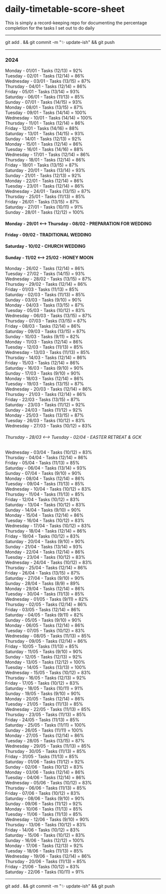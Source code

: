 # daily-timetable-score-sheet

This is simply a record-keeping repo for documenting the percentage completion for the tasks I set out to do daily   

---
git add . && git commit -m ":sparkles: update-ish" && git push  

---
### 2024

Monday - 01/01 - Tasks (12/13) = 92%  
Tuesday - 02/01 - Tasks (12/14) = 86%  
Wednesday - 03/01 - Tasks (13/15) = 87%  
Thursday - 04/01 - Tasks (12/14) = 86%  
Friday - 05/01 - Tasks (13/14) = 93%  
Saturday - 06/01 - Tasks (11/13) = 85%  
Sunday - 07/01 - Tasks (14/15) = 93%  
Monday - 08/01 - Tasks (13/15) = 87%  
Tuesday - 09/01 - Tasks (14/14) = 100%  
Wednesday - 10/01 - Tasks (14/14) = 100%  
Thursday - 11/01 - Tasks (12/14) = 86%  
Friday - 12/01 - Tasks (14/16) = 88%  
Saturday - 13/01 - Tasks (14/15) = 93%  
Sunday - 14/01 - Tasks (12/13) = 92%  
Monday - 15/01 - Tasks (12/14) = 86%  
Tuesday - 16/01 - Tasks (14/16) = 88%  
Wednesday - 17/01 - Tasks (12/14) = 86%  
Thursday - 18/01 - Tasks (12/14) = 86%  
Friday - 19/01 - Tasks (13/15) = 87%  
Saturday - 20/01 - Tasks (13/14) = 93%  
Sunday - 21/01 - Tasks (12/13) = 92%  
Monday - 22/01 - Tasks (12/14) = 86%  
Tuesday - 23/01 - Tasks (12/14) = 86%  
Wednesday - 24/01 - Tasks (13/15) = 87%  
Thursday - 25/01 - Tasks (11/13) = 85%  
Friday - 26/01 - Tasks (13/15) = 87%  
Saturday - 27/01 - Tasks (10/11) = 91%  
Sunday - 28/01 - Tasks (12/12) = 100%  
#### Monday - 29/01 <--> Thursday - 08/02 - PREPARATION FOR WEDDING
#### Friday - 09/02 - TRADITIONAL WEDDING
#### Saturday - 10/02 - CHURCH WEDDING
#### Sunday - 11/02 <--> 25/02 - HONEY MOON
Monday - 26/02 - Tasks (12/14) = 86%  
Tuesday - 27/02 - Tasks (14/15) = 93%  
Wednesday - 28/02 - Tasks (13/15) = 87%  
Thursday - 29/02 - Tasks (12/14) = 86%  
Friday - 01/03 - Tasks (11/13) = 85%  
Saturday - 02/03 - Tasks (11/13) = 85%  
Sunday - 03/03 - Tasks (9/10) = 90%  
Monday - 04/03 - Tasks (13/15) = 87%  
Tuesday - 05/03 - Tasks (10/12) = 83%  
Wednesday - 06/03 - Tasks (13/15) = 87%  
Thursday - 07/03 - Tasks (13/15) = 87%  
Friday - 08/03 - Tasks (12/14) = 86%  
Saturday - 09/03 - Tasks (13/15) = 87%  
Sunday - 10/03 - Tasks (9/11) = 82%  
Monday - 11/03 - Tasks (12/14) = 86%  
Tuesday - 12/03 - Tasks (11/13) = 85%  
Wednesday - 13/03 - Tasks (11/13) = 85%  
Thursday - 14/03 - Tasks (12/14) = 86%  
Friday - 15/03 - Tasks (12/14) = 86%  
Saturday - 16/03 - Tasks (9/10) = 90%  
Sunday - 17/03 - Tasks (9/10) = 90%  
Monday - 18/03 - Tasks (12/14) = 86%  
Tuesday - 19/03 - Tasks (13/15) = 87%  
Wednesday - 20/03 - Tasks (12/14) = 86%  
Thursday - 21/03 - Tasks (12/14) = 86%  
Friday - 22/03 - Tasks (13/15) = 87%  
Saturday - 23/03 - Tasks (11/12) = 92%  
Sunday - 24/03 - Tasks (11/12) = 92%  
Monday - 25/03 - Tasks (13/15) = 87%  
Tuesday - 26/03 - Tasks (10/12) = 83%  
Wednesday - 27/03 - Tasks (10/12) = 83%  
###### Thursday - 28/03 <--> Tuesday - 02/04 - EASTER RETREAT & GCK
Wednesday - 03/04 - Tasks (10/12) = 83%  
Thursday - 04/04 - Tasks (12/14) = 86%  
Friday - 05/04 - Tasks (11/13) = 85%  
Saturday - 06/04 - Tasks (13/14) = 93%  
Sunday - 07/04 - Tasks (9/10) = 90%  
Monday - 08/04 - Tasks (12/14) = 86%  
Tuesday - 09/04 - Tasks (11/13) = 85%  
Wednesday - 10/04 - Tasks (10/12) = 83%  
Thursday - 11/04 - Tasks (11/13) = 85%  
Friday - 12/04 - Tasks (10/12) = 83%  
Saturday - 13/04 - Tasks (10/12) = 83%  
Sunday - 14/04 - Tasks (9/10) = 90%  
Monday - 15/04 - Tasks (12/14) = 86%  
Tuesday - 16/04 - Tasks (10/12) = 83%  
Wednesday - 17/04 - Tasks (10/12) = 83%  
Thursday - 18/04 - Tasks (12/14) = 86%  
Friday - 19/04 - Tasks (10/12) = 83%  
Saturday - 20/04 - Tasks (9/10) = 90%  
Sunday - 21/04 - Tasks (13/14) = 93%  
Monday - 22/04 - Tasks (12/14) = 86%  
Tuesday - 23/04 - Tasks (10/12) = 83%  
Wednesday - 24/04 - Tasks (10/12) = 83%  
Thursday - 25/04 - Tasks (12/14) = 86%  
Friday - 26/04 - Tasks (13/15) = 87%  
Saturday - 27/04 - Tasks (9/10) = 90%  
Sunday - 28/04 - Tasks (8/9) = 89%  
Monday - 29/04 - Tasks (12/14) = 86%  
Tuesday - 30/04 - Tasks (11/13) = 85%  
Wednesday - 01/05 - Tasks (9/11) = 82%  
Thursday - 02/05 - Tasks (12/14) = 86%  
Friday - 03/05 - Tasks (12/14) = 86%  
Saturday - 04/05 - Tasks (9/11) = 82%  
Sunday - 05/05 - Tasks (9/10) = 90%  
Monday - 06/05 - Tasks (12/14) = 86%  
Tuesday - 07/05 - Tasks (10/12) = 83%  
Wednesday - 08/05 - Tasks (11/13) = 85%  
Thursday - 09/05 - Tasks (12/14) = 86%  
Friday - 10/05 - Tasks (11/13) = 85%  
Saturday - 11/05 - Tasks (9/10) = 90%  
Sunday - 12/05 - Tasks (12/13) = 92%  
Monday - 13/05 - Tasks (12/12) = 100%  
Tuesday - 14/05 - Tasks (13/13) = 100%  
Wednesday - 15/05 - Tasks (10/12) = 83%  
Thursday - 16/05 - Tasks (12/13) = 92%  
Friday - 17/05 - Tasks (10/12) = 83%  
Saturday - 18/05 - Tasks (10/11) = 91%  
Sunday - 19/05 - Tasks (9/10) = 90%  
Monday - 20/05 - Tasks (12/14) = 86%  
Tuesday - 21/05 - Tasks (11/13) = 85%  
Wednesday - 22/05 - Tasks (11/13) = 85%  
Thursday - 23/05 - Tasks (11/13) = 85%  
Friday - 24/05 - Tasks (11/13) = 85%  
Saturday - 25/05 - Tasks (11/11) = 100%  
Sunday - 26/05 - Tasks (11/11) = 100%  
Monday - 27/05 - Tasks (12/14) = 86%  
Tuesday - 28/05 - Tasks (13/15) = 87%  
Wednesday - 29/05 - Tasks (11/13) = 85%  
Thursday - 30/05 - Tasks (11/13) = 85%  
Friday - 31/05 - Tasks (11/13) = 85%  
Saturday - 01/06 - Tasks (11/12) = 92%  
Sunday - 02/06 - Tasks (10/12) = 83%  
Monday - 03/06 - Tasks (12/14) = 86%  
Tuesday - 04/06 - Tasks (12/14) = 86%  
Wednesday - 05/06 - Tasks (10/12) = 83%  
Thursday - 06/06 - Tasks (11/13) = 85%  
Friday - 07/06 - Tasks (10/12) = 83%  
Saturday - 08/06 - Tasks (9/10) = 90%  
Sunday - 09/06 - Tasks (11/12) = 92%  
Monday - 10/06 - Tasks (11/13) = 85%  
Tuesday - 11/06 - Tasks (11/13) = 85%  
Wednesday - 12/06 - Tasks (9/10) = 90%  
Thursday - 13/06 - Tasks (10/12) = 83%  
Friday - 14/06 - Tasks (10/12) = 83%  
Saturday - 15/06 - Tasks (10/12) = 83%  
Sunday - 16/06 - Tasks (12/12) = 100%  
Monday -  17/06 - Tasks (12/13) = 92%  
Tuesday - 18/06 - Tasks (11/13) = 85%  
Wednesday - 19/06 - Tasks (12/14) = 86%  
Thursday - 20/06 - Tasks (11/13) = 85%  
Friday - 21/06 - Tasks (10/12) = 83%  
Saturday - 22/06 - Tasks (10/11) = 91%  


---
git add . && git commit -m ":sparkles: update-ish" && git push  